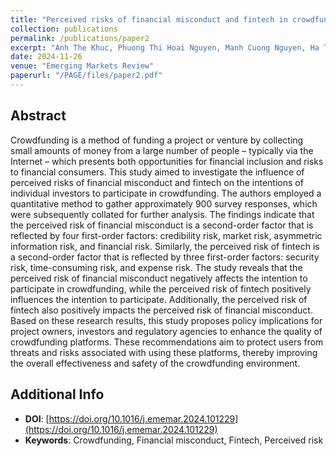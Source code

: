 ```yaml
---
title: "Perceived risks of financial misconduct and fintech in crowdfunding of Vietnamese individual investors"
collection: publications
permalink: /publications/paper2
excerpt: "Anh The Khuc, Phuong Thi Hoai Nguyen, Manh Cuong Nguyen, Ha Thu Le"
date: 2024-11-26
venue: "Emerging Markets Review"
paperurl: "/PAGE/files/paper2.pdf"
---
```

## Abstract
Crowdfunding is a method of funding a project or venture by collecting small amounts of money from a large number of people – typically via the Internet – which presents both opportunities for financial inclusion and risks to financial consumers. 
This study aimed to investigate the influence of perceived risks of financial misconduct and fintech on the intentions of individual investors to participate in crowdfunding. 
The authors employed a quantitative method to gather approximately 900 survey responses, which were subsequently collated for further analysis. 
The findings indicate that the perceived risk of financial misconduct is a second-order factor that is reflected by four first-order factors: credibility risk, market risk, asymmetric information risk, and financial risk. 
Similarly, the perceived risk of fintech is a second-order factor that is reflected by three first-order factors: security risk, time-consuming risk, and expense risk. 
The study reveals that the perceived risk of financial misconduct negatively affects the intention to participate in crowdfunding, while the perceived risk of fintech positively influences the intention to participate. 
Additionally, the perceived risk of fintech also positively impacts the perceived risk of financial misconduct. Based on these research results, this study proposes policy implications for project owners, investors and regulatory agencies to enhance the quality of crowdfunding platforms. 
These recommendations aim to protect users from threats and risks associated with using these platforms, thereby improving the overall effectiveness and safety of the crowdfunding environment.

## Additional Info
- **DOI**: [https://doi.org/10.1016/j.ememar.2024.101229](https://doi.org/10.1016/j.ememar.2024.101229)
- **Keywords**: Crowdfunding, Financial misconduct, Fintech, Perceived risk
